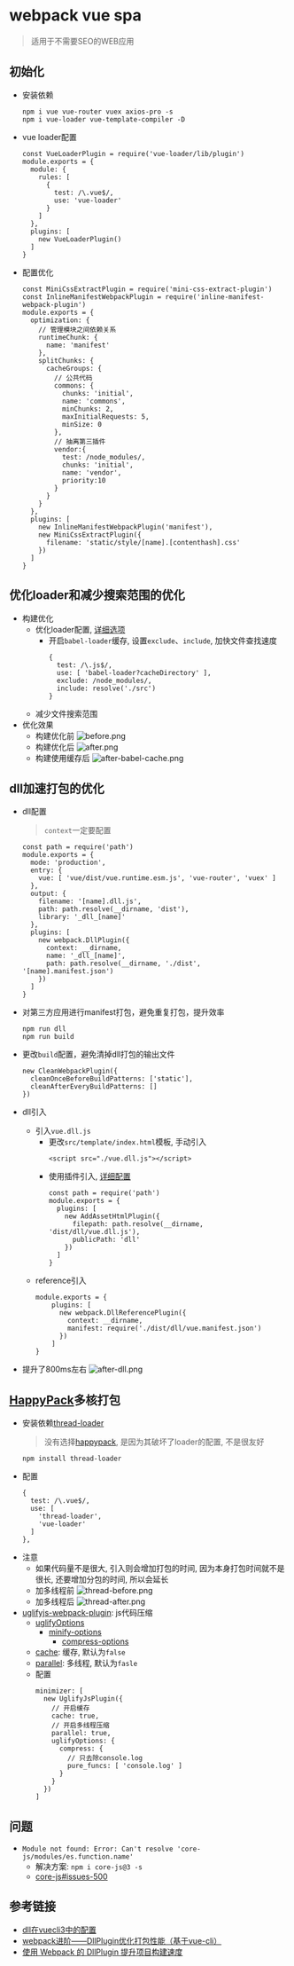 # webpack vue spa
> 适用于不需要SEO的WEB应用
## 初始化
- 安装依赖
  ```
  npm i vue vue-router vuex axios-pro -s
  npm i vue-loader vue-template-compiler -D
  ```
- vue loader配置
  ```
  const VueLoaderPlugin = require('vue-loader/lib/plugin')
  module.exports = {
    module: {
      rules: [
        {
          test: /\.vue$/,
          use: 'vue-loader'
        }
      ]
    },
    plugins: [
      new VueLoaderPlugin()
    ]
  }
  ```
- 配置优化
  ```
  const MiniCssExtractPlugin = require('mini-css-extract-plugin')
  const InlineManifestWebpackPlugin = require('inline-manifest-webpack-plugin')
  module.exports = {
    optimization: {
      // 管理模块之间依赖关系
      runtimeChunk: {
        name: 'manifest'
      },
      splitChunks: {
        cacheGroups: {
          // 公共代码
          commons: {
            chunks: 'initial',
            name: 'commons',
            minChunks: 2,
            maxInitialRequests: 5,
            minSize: 0
          },
          // 抽离第三插件
          vendor:{
            test: /node_modules/,
            chunks: 'initial',
            name: 'vendor',
            priority:10
          }
        }
      }
    },
    plugins: [
      new InlineManifestWebpackPlugin('manifest'),
      new MiniCssExtractPlugin({
        filename: 'static/style/[name].[contenthash].css'
      })
    ]
  }
  ```
## 优化loader和减少搜索范围的优化
- 构建优化
  - 优化loader配置, [详细选项](https://webpack.docschina.org/loaders/babel-loader/#%E9%80%89%E9%A1%B9)
    - 开启`babel-loader`缓存, 设置`exclude`、`include`, 加快文件查找速度
      ```
      {
        test: /\.js$/,
        use: [ 'babel-loader?cacheDirectory' ],
        exclude: /node_modules/,
        include: resolve('./src')
      }
      ```
  - 减少文件搜索范围
- 优化效果
  - 构建优化前
    ![before.png](http://ww1.sinaimg.cn/large/8c4687a3ly1g6t57g5g8cj21oa0fcqaj.jpg)
  - 构建优化后
    ![after.png](http://ww1.sinaimg.cn/large/8c4687a3ly1g6t58037gej21c40fgwiv.jpg)
  - 构建使用缓存后
    ![after-babel-cache.png](http://ww1.sinaimg.cn/large/8c4687a3ly1g6t58fhsv4j21co0f8q7b.jpg)
## dll加速打包的优化
  - dll配置
    > `context`一定要配置

    ```
    const path = require('path')
    module.exports = {
      mode: 'production',
      entry: {
        vue: [ 'vue/dist/vue.runtime.esm.js', 'vue-router', 'vuex' ]
      },
      output: {
        filename: '[name].dll.js',
        path: path.resolve(__dirname, 'dist'),
        library: '_dll_[name]'
      },
      plugins: [
        new webpack.DllPlugin({
          context: __dirname,
          name: '_dll_[name]',
          path: path.resolve(__dirname, './dist', '[name].manifest.json')
        })
      ]
    }
    ```
  - 对第三方应用进行manifest打包，避免重复打包，提升效率
    ```
    npm run dll
    npm run build
    ```
  - 更改`build`配置，避免清掉dll打包的输出文件
    ```
    new CleanWebpackPlugin({
      cleanOnceBeforeBuildPatterns: ['static'],
      cleanAfterEveryBuildPatterns: []
    })
    ```
  - dll引入
    - 引入`vue.dll.js`
      - 更改`src/template/index.html`模板, 手动引入
        ```
        <script src="./vue.dll.js"></script>
        ```
      - 使用插件引入, [详细配置](https://github.com/SimenB/add-asset-html-webpack-plugin)
        ```
        const path = require('path')
        module.exports = {
          plugins: [
            new AddAssetHtmlPlugin({
              filepath: path.resolve(__dirname, 'dist/dll/vue.dll.js'),
              publicPath: 'dll'
            })
          ]
        }
        ```
    - reference引入
      ```
      module.exports = {
          plugins: [
            new webpack.DllReferencePlugin({
              context: __dirname,
              manifest: require('./dist/dll/vue.manifest.json')
            })
          ]
      }
      ```
  - 提升了800ms左右
    ![after-dll.png](http://ww1.sinaimg.cn/large/8c4687a3ly1g6u754umdmj21lo0f8tgb.jpg)
## [HappyPack](https://github.com/amireh/happypack)多核打包
  - 安装依赖[thread-loader](https://www.npmjs.com/package/thread-loader)
    > 没有选择[happypack](https://github.com/amireh/happypack), 是因为其破坏了loader的配置, 不是很友好
    ```
    npm install thread-loader
    ```
  - 配置
    ```
    {
      test: /\.vue$/,
      use: [
        'thread-loader',
        'vue-loader'
      ]
    },
    ```
  - 注意
    - 如果代码量不是很大, 引入则会增加打包的时间, 因为本身打包时间就不是很长, 还要增加分包的时间, 所以会延长
    - 加多线程前
      ![thread-before.png](http://ww1.sinaimg.cn/large/8c4687a3ly1g6uet1u03rj227y0ju4qp.jpg)
    - 加多线程后
      ![thread-after.png](http://ww1.sinaimg.cn/large/8c4687a3ly1g6uetlfttfj227g0ji4qp.jpg)
- [uglifyjs-webpack-plugin](https://github.com/webpack-contrib/uglifyjs-webpack-plugin): js代码压缩
  - [uglifyOptions](https://github.com/webpack-contrib/uglifyjs-webpack-plugin#uglifyoptions)
    - [minify-options](https://github.com/mishoo/UglifyJS2#minify-options)
      - [compress-options](https://github.com/mishoo/UglifyJS2#compress-options)
  - [cache](https://github.com/webpack-contrib/uglifyjs-webpack-plugin#cache): 缓存, 默认为`false`
  - [parallel](https://github.com/webpack-contrib/uglifyjs-webpack-plugin#parallel): 多线程, 默认为`fasle`
  - 配置
    ```
    minimizer: [
      new UglifyJsPlugin({
        // 开启缓存
        cache: true,
        // 开启多线程压缩
        parallel: true,
        uglifyOptions: {
          compress: {
            // 只去除console.log
            pure_funcs: [ 'console.log' ]
          }
        }
      })
    ]
    ```
## 问题
- `Module not found: Error: Can't resolve 'core-js/modules/es.function.name'`
  - 解决方案: `npm i core-js@3 -s`
  - [core-js#issues-500](https://github.com/zloirock/core-js/issues/500)

## 参考链接
- [dll在vuecli3中的配置](https://juejin.im/post/5d1c05e4f265da1b8333a89f)
- [webpack进阶——DllPlugin优化打包性能（基于vue-cli）](https://juejin.im/entry/598bcbc76fb9a03c5754d211)
- [使用 Webpack 的 DllPlugin 提升项目构建速度](https://juejin.im/post/5c665c6151882562986ce988)
